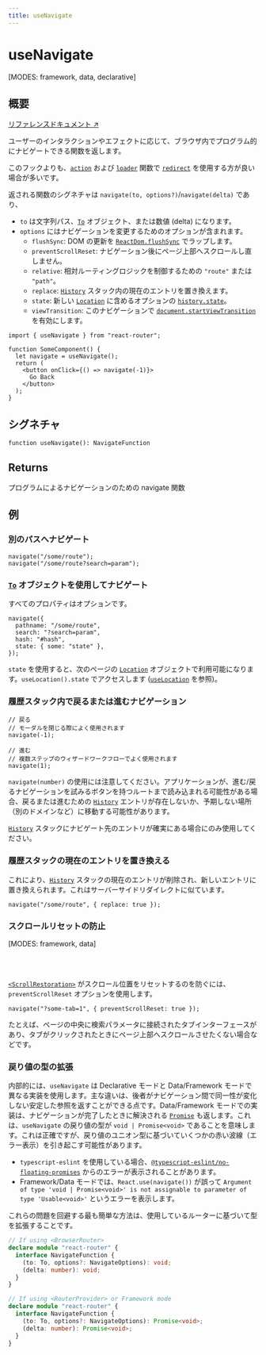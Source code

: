 ```yaml
---
title: useNavigate
---
```


# useNavigate

<!--
⚠️ ⚠️ IMPORTANT ⚠️ ⚠️ 

Thank you for helping improve our documentation!

This file is auto-generated from the JSDoc comments in the source
code, so please edit the JSDoc comments in the file below and this
file will be re-generated once those changes are merged.

https://github.com/remix-run/react-router/blob/main/packages/react-router/lib/hooks.tsx
-->

[MODES: framework, data, declarative]

## 概要

[リファレンスドキュメント ↗](https://api.reactrouter.com/v7/functions/react_router.useNavigate.html)

ユーザーのインタラクションやエフェクトに応じて、ブラウザ内でプログラム的にナビゲートできる関数を返します。

このフックよりも、[`action`](../../start/framework/route-module#action) および [`loader`](../../start/framework/route-module#loader) 関数で [`redirect`](../utils/redirect) を使用する方が良い場合が多いです。

返される関数のシグネチャは `navigate(to, options?)`/`navigate(delta)` であり、

*   `to` は文字列パス、[`To`](https://api.reactrouter.com/v7/types/react_router.To.html) オブジェクト、または数値 (delta) になります。
*   `options` にはナビゲーションを変更するためのオプションが含まれます。
    *   `flushSync`: DOM の更新を [`ReactDom.flushSync`](https://react.dev/reference/react-dom/flushSync) でラップします。
    *   `preventScrollReset`: ナビゲーション後にページ上部へスクロールし直しません。
    *   `relative`: 相対ルーティングロジックを制御するための `"route"` または `"path"`。
    *   `replace`: [`History`](https://developer.mozilla.org/en-US/docs/Web/API/History) スタック内の現在のエントリを置き換えます。
    *   `state`: 新しい [`Location`](https://api.reactrouter.com/v7/interfaces/react_router.Location.html) に含めるオプションの [`history.state`](https://developer.mozilla.org/en-US/docs/Web/API/History/state)。
    *   `viewTransition`: このナビゲーションで [`document.startViewTransition`](https://developer.mozilla.org/en-US/docs/Web/API/Document/startViewTransition) を有効にします。

```tsx
import { useNavigate } from "react-router";

function SomeComponent() {
  let navigate = useNavigate();
  return (
    <button onClick={() => navigate(-1)}>
      Go Back
    </button>
  );
}
```

## シグネチャ

```tsx
function useNavigate(): NavigateFunction
```

## Returns

プログラムによるナビゲーションのための navigate 関数

## 例

### 別のパスへナビゲート

```tsx
navigate("/some/route");
navigate("/some/route?search=param");
```

### [`To`](https://api.reactrouter.com/v7/types/react_router.To.html) オブジェクトを使用してナビゲート

すべてのプロパティはオプションです。

```tsx
navigate({
  pathname: "/some/route",
  search: "?search=param",
  hash: "#hash",
  state: { some: "state" },
});
```

`state` を使用すると、次のページの [`Location`](https://api.reactrouter.com/v7/interfaces/react_router.Location.html) オブジェクトで利用可能になります。`useLocation().state` でアクセスします ([`useLocation`](../hooks/useLocation) を参照)。

### 履歴スタック内で戻るまたは進むナビゲーション

```tsx
// 戻る
// モーダルを閉じる際によく使用されます
navigate(-1);

// 進む
// 複数ステップのウィザードワークフローでよく使用されます
navigate(1);
```

`navigate(number)` の使用には注意してください。アプリケーションが、進む/戻るナビゲーションを試みるボタンを持つルートまで読み込まれる可能性がある場合、戻るまたは進むための [`History`](https://developer.mozilla.org/en-US/docs/Web/API/History) エントリが存在しないか、予期しない場所（別のドメインなど）に移動する可能性があります。

[`History`](https://developer.mozilla.org/en-US/docs/Web/API/History) スタックにナビゲート先のエントリが確実にある場合にのみ使用してください。

### 履歴スタックの現在のエントリを置き換える

これにより、[`History`](https://developer.mozilla.org/en-US/docs/Web/API/History) スタックの現在のエントリが削除され、新しいエントリに置き換えられます。これはサーバーサイドリダイレクトに似ています。

```tsx
navigate("/some/route", { replace: true });
```

### スクロールリセットの防止

[MODES: framework, data]

<br/>
<br/>

[`<ScrollRestoration>`](../components/ScrollRestoration) がスクロール位置をリセットするのを防ぐには、`preventScrollReset` オプションを使用します。

```tsx
navigate("?some-tab=1", { preventScrollReset: true });
```

たとえば、ページの中央に検索パラメータに接続されたタブインターフェースがあり、タブがクリックされたときにページ上部へスクロールさせたくない場合などです。

### 戻り値の型の拡張

内部的には、`useNavigate` は Declarative モードと Data/Framework モードで異なる実装を使用します。主な違いは、後者がナビゲーション間で同一性が変化しない安定した参照を返すことができる点です。Data/Framework モードでの実装は、ナビゲーションが完了したときに解決される [`Promise`](https://developer.mozilla.org/en-US/docs/Web/JavaScript/Reference/Global_Objects/Promise) も返します。これは、`useNavigate` の戻り値の型が `void | Promise<void>` であることを意味します。これは正確ですが、戻り値のユニオン型に基づいていくつかの赤い波線（エラー表示）を引き起こす可能性があります。

*   `typescript-eslint` を使用している場合、[`@typescript-eslint/no-floating-promises`](https://typescript-eslint.io/rules/no-floating-promises) からのエラーが表示されることがあります。
*   Framework/Data モードでは、`React.use(navigate())` が誤って `Argument of type 'void | Promise<void>' is not assignable to parameter of type 'Usable<void>'` というエラーを表示します。

これらの問題を回避する最も簡単な方法は、使用しているルーターに基づいて型を拡張することです。

```ts
// If using <BrowserRouter>
declare module "react-router" {
  interface NavigateFunction {
    (to: To, options?: NavigateOptions): void;
    (delta: number): void;
  }
}

// If using <RouterProvider> or Framework mode
declare module "react-router" {
  interface NavigateFunction {
    (to: To, options?: NavigateOptions): Promise<void>;
    (delta: number): Promise<void>;
  }
}
```